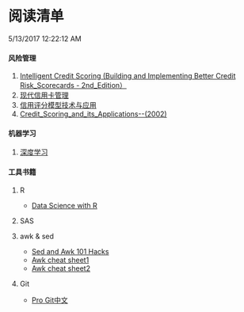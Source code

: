 # 阅读清单
5/13/2017 12:22:12 AM 



#### 风险管理
1. [Intelligent Credit Scoring (Building and Implementing Better Credit Risk_Scorecards - 2nd_Edition）](../books/Intelligent_Credit_Scoring_Building_and_Implementing_Better_Credit_Risk_Scorecards_（2nd_Edition）.pdf)
2. [现代信用卡管理](../books/CreditScroing/现代信用卡管理.pdf)
3. [信用评分模型技术与应用](../books/CreditScroing/信用评分模型技术与应用.pdf)
4. [Credit_Scoring_and_its_Applications--(2002)](../books/CreditScroing/Credit_Scoring_and_its_Applications--(2002).pdf)

#### 机器学习
1. [深度学习](../books/深度学习.pdf)




#### 工具书籍
1. R
	- [Data Science with R](../books/statTool/Data_Science_with_R.pdf)
2. SAS
3. awk & sed
	- [Sed and Awk 101 Hacks](../books/Awk/Sed-and-Awk-101-Hacks.pdf)
	- [Awk cheat sheet1](../books/Awk/awk_cheat_sheet.pdf)
	- [Awk cheat sheet2](../books/Awk/awk.cheat.sheet.pdf)

4. Git
	- [Pro Git中文](../books/Git/progit中文.pdf)